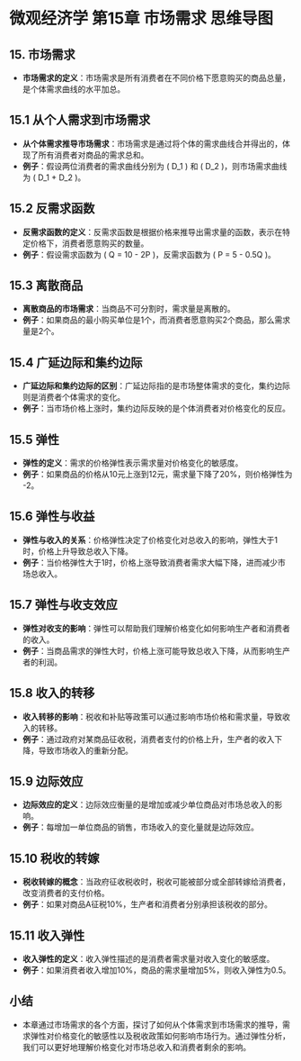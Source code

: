 # 微观经济学 第15章 市场需求 思维导图

## 15. 市场需求
  - **市场需求的定义**：市场需求是所有消费者在不同价格下愿意购买的商品总量，是个体需求曲线的水平加总。

## 15.1 从个人需求到市场需求
  - **从个体需求推导市场需求**：市场需求是通过将个体的需求曲线合并得出的，体现了所有消费者对商品的需求总和。
  - **例子**：假设两位消费者的需求曲线分别为 \( D_1 \) 和 \( D_2 \)，则市场需求曲线为 \( D_1 + D_2 \)。

## 15.2 反需求函数
  - **反需求函数的定义**：反需求函数是根据价格来推导出需求量的函数，表示在特定价格下，消费者愿意购买的数量。
  - **例子**：假设需求函数为 \( Q = 10 - 2P \)，反需求函数为 \( P = 5 - 0.5Q \)。

## 15.3 离散商品
  - **离散商品的市场需求**：当商品不可分割时，需求量是离散的。
  - **例子**：如果商品的最小购买单位是1个，而消费者愿意购买2个商品，那么需求量是2个。

## 15.4 广延边际和集约边际
  - **广延边际和集约边际的区别**：广延边际指的是市场整体需求的变化，集约边际则是消费者个体需求的变化。
  - **例子**：当市场价格上涨时，集约边际反映的是个体消费者对价格变化的反应。

## 15.5 弹性
  - **弹性的定义**：需求的价格弹性表示需求量对价格变化的敏感度。
  - **例子**：如果商品的价格从10元上涨到12元，需求量下降了20%，则价格弹性为 -2。

## 15.6 弹性与收益
  - **弹性与收入的关系**：价格弹性决定了价格变化对总收入的影响，弹性大于1时，价格上升导致总收入下降。
  - **例子**：当价格弹性大于1时，价格上涨导致消费者需求大幅下降，进而减少市场总收入。

## 15.7 弹性与收支效应
  - **弹性对收支的影响**：弹性可以帮助我们理解价格变化如何影响生产者和消费者的收入。
  - **例子**：当商品需求的弹性大时，价格上涨可能导致总收入下降，从而影响生产者的利润。

## 15.8 收入的转移
  - **收入转移的影响**：税收和补贴等政策可以通过影响市场价格和需求量，导致收入的转移。
  - **例子**：通过政府对某商品征收税，消费者支付的价格上升，生产者的收入下降，导致市场收入的重新分配。

## 15.9 边际效应
  - **边际效应的定义**：边际效应衡量的是增加或减少单位商品对市场总收入的影响。
  - **例子**：每增加一单位商品的销售，市场收入的变化量就是边际效应。

## 15.10 税收的转嫁
  - **税收转嫁的概念**：当政府征收税收时，税收可能被部分或全部转嫁给消费者，改变消费者的支付价格。
  - **例子**：如果对商品A征税10%，生产者和消费者分别承担该税收的部分。

## 15.11 收入弹性
  - **收入弹性的定义**：收入弹性描述的是消费者需求量对收入变化的敏感度。
  - **例子**：如果消费者收入增加10%，商品的需求量增加5%，则收入弹性为0.5。

## 小结
  - 本章通过市场需求的各个方面，探讨了如何从个体需求到市场需求的推导，需求弹性对价格变化的敏感性以及税收政策如何影响市场行为。通过弹性分析，我们可以更好地理解价格变化对市场总收入和消费者剩余的影响。
